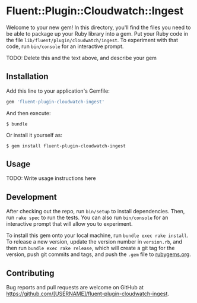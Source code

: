 # Fluent::Plugin::Cloudwatch::Ingest

Welcome to your new gem! In this directory, you'll find the files you need to be able to package up your Ruby library into a gem. Put your Ruby code in the file `lib/fluent/plugin/cloudwatch/ingest`. To experiment with that code, run `bin/console` for an interactive prompt.

TODO: Delete this and the text above, and describe your gem

## Installation

Add this line to your application's Gemfile:

```ruby
gem 'fluent-plugin-cloudwatch-ingest'
```

And then execute:

    $ bundle

Or install it yourself as:

    $ gem install fluent-plugin-cloudwatch-ingest

## Usage

TODO: Write usage instructions here

## Development

After checking out the repo, run `bin/setup` to install dependencies. Then, run `rake spec` to run the tests. You can also run `bin/console` for an interactive prompt that will allow you to experiment.

To install this gem onto your local machine, run `bundle exec rake install`. To release a new version, update the version number in `version.rb`, and then run `bundle exec rake release`, which will create a git tag for the version, push git commits and tags, and push the `.gem` file to [rubygems.org](https://rubygems.org).

## Contributing

Bug reports and pull requests are welcome on GitHub at https://github.com/[USERNAME]/fluent-plugin-cloudwatch-ingest.

